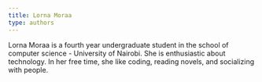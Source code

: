 ```yaml
---
title: Lorna Moraa
type: authors
---
```

Lorna Moraa is a fourth year undergraduate student in the school of computer science - University of Nairobi. She is enthusiastic about technology. In her free time, she like coding, reading novels, and socializing with people.
